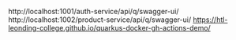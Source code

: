http://localhost:1001/auth-service/api/q/swagger-ui/
http://localhost:1002/product-service/api/q/swagger-ui/
https://htl-leonding-college.github.io/quarkus-docker-gh-actions-demo/